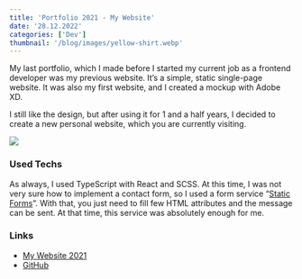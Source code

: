 ```yaml
---
title: 'Portfolio 2021 - My Website'
date: '28.12.2022'
categories: ['Dev']
thumbnail: '/blog/images/yellow-shirt.webp'
---
```


My last portfolio, which I made before I started my current job as a frontend developer was my previous website. It’s a simple, static single-page website. It was also my first website, and I created a mockup with Adobe XD.

I still like the design, but after using it for 1 and a half years, I decided to create a new personal website, which you are currently visiting.

<img src="/blog/images/my-website-2021.webp">

### Used Techs

As always, I used TypeScript with React and SCSS. At this time, I was not very sure how to implement a contact form, so I used a form service “[Static Forms](https://www.staticforms.xyz/)”. With that, you just need to fill few HTML attributes and the message can be sent. At that time, this service was absolutely enough for me.

### Links

- [My Website 2021](https://my-web-site-2d168.web.app/)
- [GitHub](https://github.com/kei0528/My-Website)
